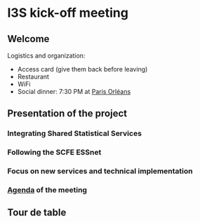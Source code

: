 # I3S kick-off meeting

## Welcome

Logistics and organization:

 - Access card (give them back before leaving)
 - Restaurant
 - WiFi
 - Social dinner: 7:30 PM at [Paris Orléans](https://www.google.com/maps/place/Paris+Orl%C3%A9ans/@48.8244514,2.3260488,15.96z/data=!4m13!1m7!3m6!1s0x47e671ae8e643267:0xa6f29b6a4c5f3b3!2s129+Avenue+du+G%C3%A9n%C3%A9ral+Leclerc,+75014+Paris!3b1!8m2!3d48.8233859!4d2.3258979!3m4!1s0x47e67230111485d1:0xfd3dd5dd1be33536!8m2!3d48.8233859!4d2.3258979)

## Presentation of the project

### Integrating Shared Statistical Services

### Following the SCFE ESSnet

### Focus on new services and technical implementation

### [Agenda](agenda.md) of the meeting

## Tour de table
